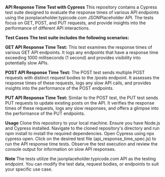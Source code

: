 **API Response Time Test with Cypress**
This repository contains a Cypress test suite designed to evaluate the response times of various API endpoints using the jsonplaceholder.typicode.com JSONPlaceholder API. The tests focus on GET, POST, and PUT requests, and provide insights into the performance of different API interactions.

**Test Cases**
**The test suite includes the following scenarios:**

**GET API Response Time Test:**
This test examines the response times of various GET API endpoints. It logs any endpoints that have a response time exceeding 1000 milliseconds (1 second) and provides visibility into potentially slow APIs.

**POST API Response Time Test:** 
The POST test sends multiple POST requests with distinct request bodies to the /posts endpoint. It assesses the response times of these requests, logs any slow API calls, and provides insights into the performance of the POST endpoints.

**PUT API Response Time Test:** 
Similar to the POST test, the PUT test sends PUT requests to update existing posts on the API. It verifies the response times of these requests, logs any slow responses, and offers a glimpse into the performance of the PUT endpoints.

**Usage**
Clone this repository to your local machine.
Ensure you have Node.js and Cypress installed.
Navigate to the cloned repository's directory and run npm install to install the required dependencies.
Open Cypress using npx cypress open.
Click on the desired test file (api_response_time_spec.js) to run the API response time tests.
Observe the test execution and review the console output for information on slow API responses.

**Note**
The tests utilize the jsonplaceholder.typicode.com API as the testing endpoint. You can modify the test data, request bodies, or endpoints to suit your specific use case.
